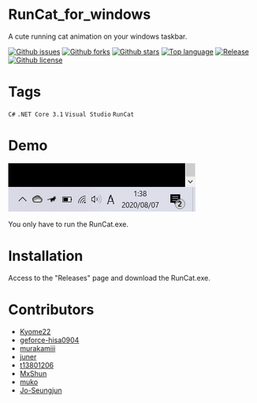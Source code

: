 # RunCat_for_windows

A cute running cat animation on your windows taskbar.

[![Github issues](https://img.shields.io/github/issues/Kyome22/RunCat_for_windows)](https://github.com/Kyome22/RunCat_for_windows/issues)
[![Github forks](https://img.shields.io/github/forks/Kyome22/RunCat_for_windows)](https://github.com/Kyome22/RunCat_for_windows/network/members)
[![Github stars](https://img.shields.io/github/stars/Kyome22/RunCat_for_windows)](https://github.com/Kyome22/RunCat_for_windows/stargazers)
[![Top language](https://img.shields.io/github/languages/top/Kyome22/RunCat_for_windows)](https://github.com/Kyome22/RunCat_for_windows/)
[![Release](https://img.shields.io/github/v/release/Kyome22/RunCat_for_windows)]()
[![Github license](https://img.shields.io/github/license/Kyome22/RunCat_for_windows)](https://github.com/Kyome22/RunCat_for_windows/)

# Tags

`C#` `.NET Core 3.1` `Visual Studio` `RunCat`

# Demo

![Demo](RunCat/resources/runcat_demo.gif)

You only have to run the RunCat.exe.

# Installation

Access to the "Releases" page and download the RunCat.exe.

# Contributors

- [Kyome22](https://github.com/Kyome22)
- [geforce-hisa0904](https://github.com/geforce-hisa0904)
- [murakamiii](https://github.com/murakamiii)
- [juner](https://github.com/juner)
- [t13801206](https://github.com/t13801206)
- [MxShun](https://github.com/MxShun)
- [muko](https://github.com/muko)
- [Jo-Seungjun](https://github.com/Jo-Seungjun)

<!-- Please do not delete the below comment. -->
<!-- CREATED_BY_LEADYOU_README_GENERATOR -->
